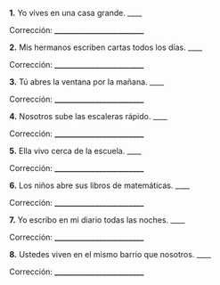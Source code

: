 **1.** Yo vives en una casa grande. ____

Corrección: **________________________**

**2.** Mis hermanos escriben cartas todos los días. ____

Corrección: **________________________**

**3.** Tú abres la ventana por la mañana. ____

Corrección: **________________________**

**4.** Nosotros sube las escaleras rápido. ____

Corrección: **________________________**

**5.** Ella vivo cerca de la escuela. ____

Corrección: **________________________**

**6.** Los niños abre sus libros de matemáticas. ____

Corrección: **________________________**

**7.** Yo escribo en mi diario todas las noches. ____

Corrección: **________________________**

**8.** Ustedes viven en el mismo barrio que nosotros. ____

Corrección: **________________________**